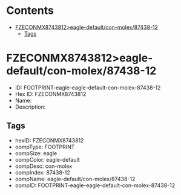 



Contents
========

* [FZECONMX8743812>eagle-default/con-molex/87438-12](#fzeconmx8743812eagle-defaultcon-molex87438-12)
	* [Tags](#tags)

# FZECONMX8743812>eagle-default/con-molex/87438-12

- ID: FOOTPRINT-eagle-eagle-default-con-molex-87438-12
- Hex ID: FZECONMX8743812
- Name: 
- Description: 

## Tags

- hexID: FZECONMX8743812
- oompType: FOOTPRINT
- oompSize: eagle
- oompColor: eagle-default
- oompDesc: con-molex
- oompIndex: 87438-12
- oompName: eagle-default/con-molex/87438-12
- oompID: FOOTPRINT-eagle-eagle-default-con-molex-87438-12
